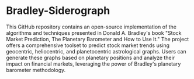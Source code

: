 # Bradley-Siderograph

This GitHub repository contains an open-source implementation of the algorithms and techniques presented in Donald A. Bradley's book "Stock Market Prediction, The Planetary Barometer and How to Use It." The project offers a comprehensive toolset to predict stock market trends using geocentric, heliocentric, and planetocentric astrological graphs. Users can generate these graphs based on planetary positions and analyze their impact on financial markets, leveraging the power of Bradley's planetary barometer methodology.

